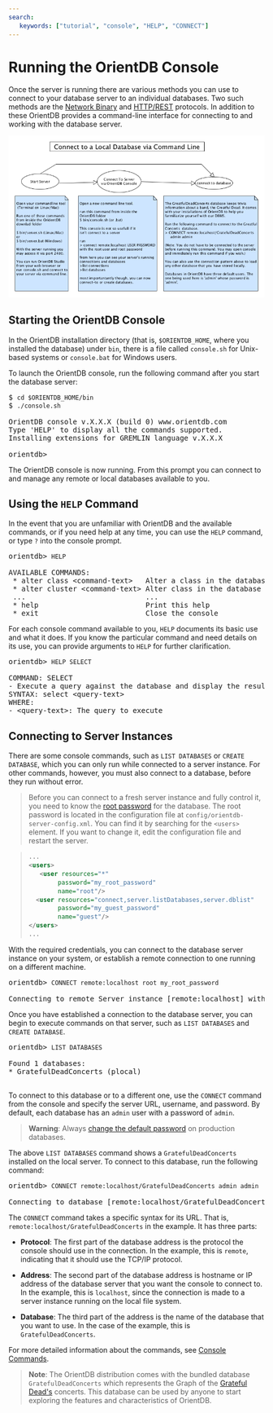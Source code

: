 ```yaml
---
search:
   keywords: ["tutorial", "console", "HELP", "CONNECT"]
---
```


<!-- proofread 2015-11-26 SAM -->

# Running the OrientDB Console

Once the server is running there are various methods you can use to connect to your database server to an individual databases.  Two such methods are the [Network Binary](Network-Binary-Protocol.md) and [HTTP/REST](/misc/OrientDB-REST.md) protocols.  In addition to these OrientDB provides a command-line interface for connecting to and working with the database server.

![consoleOverview](images/runConsole-connectToDatabase.png)

## Starting the OrientDB Console

In the OrientDB installation directory (that is, `$ORIENTDB_HOME`, where you installed the database) under `bin`, there is a file called `console.sh` for Unix-based systems or `console.bat` for Windows users.

To launch the OrientDB console, run the following command after you start the database server:

<pre>
$ <code class="lang-sh userinput">cd $ORIENTDB_HOME/bin</code>
$ <code class="lang-sh userinput">./console.sh</code>

OrientDB console v.X.X.X (build 0) www.orientdb.com
Type 'HELP' to display all the commands supported.
Installing extensions for GREMLIN language v.X.X.X

orientdb>
</pre>

The OrientDB console is now running.  From this prompt you can connect to and manage any remote or local databases available to you.

## Using the `HELP` Command

In the event that you are unfamiliar with OrientDB and the available commands, or if you need help at any time, you can use the `HELP` command, or type `?` into the console prompt.

<pre>
orientdb> <code class="lang-sql userinput">HELP</code>

AVAILABLE COMMANDS:
 * alter class &lt;command-text&gt;   Alter a class in the database schema
 * alter cluster &lt;command-text&gt; Alter class in the database schema
 ...                            ...
 * help                         Print this help
 * exit                         Close the console
</pre>

For each console command available to you, `HELP` documents its basic use and what it does.  If you know the particular command and need details on its use, you can provide arguments to `HELP` for further clarification.

<pre>
orientdb> <code class="lang-sql userinput">HELP SELECT</code>

COMMAND: SELECT
- Execute a query against the database and display the results.
SYNTAX: select &lt;query-text&gt;
WHERE:
- &lt;query-text&gt;: The query to execute
</pre>

## Connecting to Server Instances

There are some console commands, such as `LIST DATABASES` or `CREATE DATABASE`, which you can only run while connected to a server instance.  For other commands, however, you must also connect to a database, before they run without error.

>Before you can connect to a fresh server instance and fully control it, you need to know the [root password](Security.md#orientdb-server-security) for the database.  The root password is located in the configuration file at `config/orientdb-server-config.xml`.  You can find it by searching for the `<users>` element.  If you want to change it, edit the configuration file and restart the server.

>```xml
>...
><users>
>    <user resources="*"
>	      password="my_root_password"
>		  name="root"/>
>	<user resources="connect,server.listDatabases,server.dblist"
>	      password="my_guest_password"
>		  name="guest"/>
></users>
>...
>```

With the required credentials, you can connect to the database server instance on your system, or establish a remote connection to one running on a different machine.

<pre>
orientdb> <code class="lang-sql userinput">CONNECT remote:localhost root my_root_password</code>

Connecting to remote Server instance [remote:localhost] with user 'root'...OK
</pre>

Once you have established a connection to the database server, you can begin to execute commands on that server, such as `LIST DATABASES` and `CREATE DATABASE`.

<pre>
orientdb> <code class="lang-sql userinput">LIST DATABASES</code>

Found 1 databases:
* GratefulDeadConcerts (plocal)
 </pre>

To connect to this database or to a different one, use the `CONNECT` command from the console and specify the server URL, username, and password.  By default, each database has an `admin` user with a password of `admin`.

>**Warning**: Always [change the default password](/security/Security.md#word-with-suers) on production databases.

The above `LIST DATABASES` command shows a `GratefulDeadConcerts` installed on the local server.  To connect to this database, run the following command:

<pre>
orientdb> <code class="lang-sql userinput">CONNECT remote:localhost/GratefulDeadConcerts admin admin</code>

Connecting to database [remote:localhost/GratefulDeadConcerts] with user 'admin'...OK
</pre>

The `CONNECT` command takes a specific syntax for its URL.  That is, `remote:localhost/GratefulDeadConcerts` in the example.  It has three parts:

- **Protocol**: The first part of the database address is the protocol the console should use in the connection.  In the example, this is `remote`, indicating that it should use the TCP/IP protocol.

- **Address**: The second part of the database address is hostname or IP address of the database server that you want the console to connect to.  In the example, this is `localhost`, since the connection is made to a server instance running on the local file system.

- **Database**: The third part of the address is the name of the database that you want to use.  In the case of the example, this is `GratefulDeadConcerts`.


For more detailed information about the commands, see [Console Commands](/console/Console-Commands.md).

> **Note**: The OrientDB distribution comes with the bundled database `GratefulDeadConcerts` which represents the Graph of the [Grateful Dead's](http://en.wikipedia.org/wiki/Grateful_Dead) concerts. This database can be used by anyone to start exploring the features and characteristics of OrientDB.
